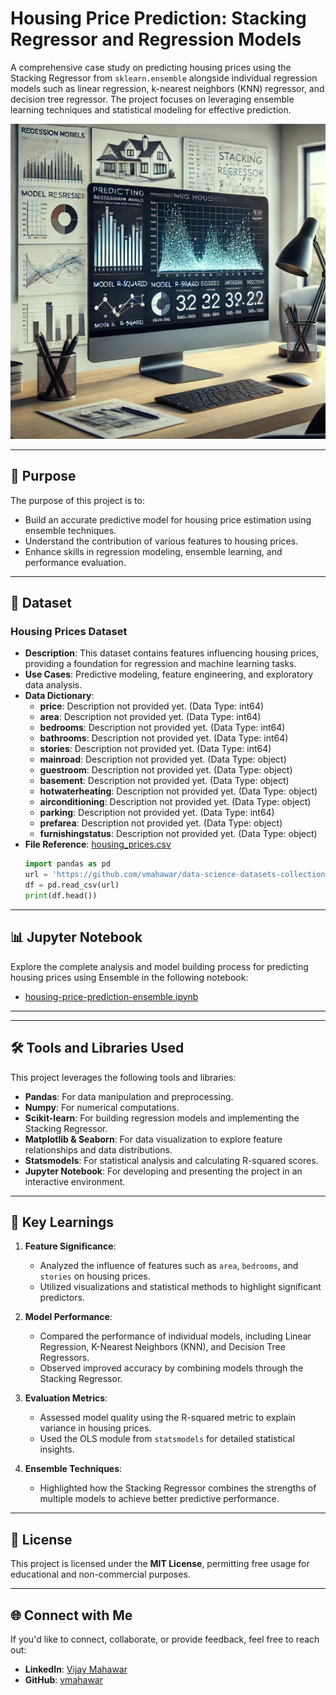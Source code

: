 # Housing Price Prediction: Stacking Regressor and Regression Models

A comprehensive case study on predicting housing prices using the Stacking Regressor from `sklearn.ensemble` alongside individual regression models such as linear regression, k-nearest neighbors (KNN) regressor, and decision tree regressor. The project focuses on leveraging ensemble learning techniques and statistical modeling for effective prediction.

![Housing Price Prediction Using Ensemble](housing-price-prediction-ensemble.png)

---

## 🎯 Purpose

The purpose of this project is to:
- Build an accurate predictive model for housing price estimation using ensemble techniques.
- Understand the contribution of various features to housing prices.
- Enhance skills in regression modeling, ensemble learning, and performance evaluation.

---

## 📂 Dataset

### **Housing Prices Dataset**
- **Description**: This dataset contains features influencing housing prices, providing a foundation for regression and machine learning tasks.
- **Use Cases**: Predictive modeling, feature engineering, and exploratory data analysis.
- **Data Dictionary**:
   - **price**: Description not provided yet. (Data Type: int64)
   - **area**: Description not provided yet. (Data Type: int64)
   - **bedrooms**: Description not provided yet. (Data Type: int64)
   - **bathrooms**: Description not provided yet. (Data Type: int64)
   - **stories**: Description not provided yet. (Data Type: int64)
   - **mainroad**: Description not provided yet. (Data Type: object)
   - **guestroom**: Description not provided yet. (Data Type: object)
   - **basement**: Description not provided yet. (Data Type: object)
   - **hotwaterheating**: Description not provided yet. (Data Type: object)
   - **airconditioning**: Description not provided yet. (Data Type: object)
   - **parking**: Description not provided yet. (Data Type: int64)
   - **prefarea**: Description not provided yet. (Data Type: object)
   - **furnishingstatus**: Description not provided yet. (Data Type: object)
- **File Reference**: [housing_prices.csv](https://github.com/vmahawar/data-science-datasets-collection/raw/main/housing_prices.csv)
  ```python
  import pandas as pd
  url = 'https://github.com/vmahawar/data-science-datasets-collection/raw/main/housing_prices.csv'
  df = pd.read_csv(url)
  print(df.head())
  ```

 ---

## 📊 Jupyter Notebook

Explore the complete analysis and model building process for predicting housing prices using Ensemble in the following notebook:

- [housing-price-prediction-ensemble.ipynb](./housing-price-prediction-ensemle.ipynb)

---

---

## 🛠️ Tools and Libraries Used

This project leverages the following tools and libraries:

- **Pandas**: For data manipulation and preprocessing.
- **Numpy**: For numerical computations.
- **Scikit-learn**: For building regression models and implementing the Stacking Regressor.
- **Matplotlib & Seaborn**: For data visualization to explore feature relationships and data distributions.
- **Statsmodels**: For statistical analysis and calculating R-squared scores.
- **Jupyter Notebook**: For developing and presenting the project in an interactive environment.

---

## 🌟 Key Learnings

1. **Feature Significance**:
   - Analyzed the influence of features such as `area`, `bedrooms`, and `stories` on housing prices.
   - Utilized visualizations and statistical methods to highlight significant predictors.

2. **Model Performance**:
   - Compared the performance of individual models, including Linear Regression, K-Nearest Neighbors (KNN), and Decision Tree Regressors.
   - Observed improved accuracy by combining models through the Stacking Regressor.

3. **Evaluation Metrics**:
   - Assessed model quality using the R-squared metric to explain variance in housing prices.
   - Used the OLS module from `statsmodels` for detailed statistical insights.

4. **Ensemble Techniques**:
   - Highlighted how the Stacking Regressor combines the strengths of multiple models to achieve better predictive performance.

---

## 📜 License

This project is licensed under the **MIT License**, permitting free usage for educational and non-commercial purposes.

---

## 🌐 Connect with Me

If you'd like to connect, collaborate, or provide feedback, feel free to reach out:

- **LinkedIn**: [Vijay Mahawar](https://www.linkedin.com/in/vijay-mahawar)
- **GitHub**: [vmahawar](https://github.com/vmahawar)

